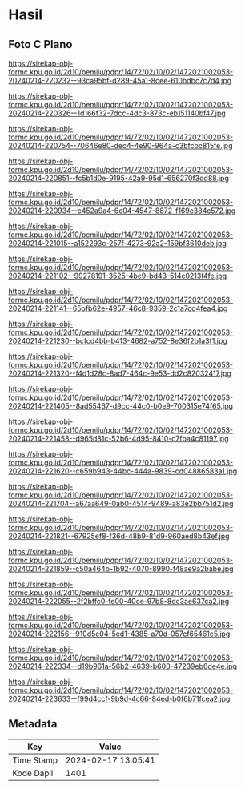 # Hasil

## Foto C Plano

https://sirekap-obj-formc.kpu.go.id/2d10/pemilu/pdpr/14/72/02/10/02/1472021002053-20240214-220232--93ca95bf-d289-45a1-8cee-610bdbc7c7d4.jpg

https://sirekap-obj-formc.kpu.go.id/2d10/pemilu/pdpr/14/72/02/10/02/1472021002053-20240214-220326--1d166f32-7dcc-4dc3-873c-eb151140bf47.jpg

https://sirekap-obj-formc.kpu.go.id/2d10/pemilu/pdpr/14/72/02/10/02/1472021002053-20240214-220754--70646e80-dec4-4e90-964a-c3bfcbc815fe.jpg

https://sirekap-obj-formc.kpu.go.id/2d10/pemilu/pdpr/14/72/02/10/02/1472021002053-20240214-220851--fc5b1d0e-9195-42a9-95d1-656270f3dd88.jpg

https://sirekap-obj-formc.kpu.go.id/2d10/pemilu/pdpr/14/72/02/10/02/1472021002053-20240214-220934--c452a9a4-6c04-4547-8872-f169e384c572.jpg

https://sirekap-obj-formc.kpu.go.id/2d10/pemilu/pdpr/14/72/02/10/02/1472021002053-20240214-221015--a152293c-257f-4273-92a2-159bf3610deb.jpg

https://sirekap-obj-formc.kpu.go.id/2d10/pemilu/pdpr/14/72/02/10/02/1472021002053-20240214-221102--99278191-3525-4bc9-bd43-514c0213f4fe.jpg

https://sirekap-obj-formc.kpu.go.id/2d10/pemilu/pdpr/14/72/02/10/02/1472021002053-20240214-221141--65bfb62e-4957-46c8-9359-2c1a7cd4fea4.jpg

https://sirekap-obj-formc.kpu.go.id/2d10/pemilu/pdpr/14/72/02/10/02/1472021002053-20240214-221230--bcfcd4bb-b413-4682-a752-8e36f2b1a3f1.jpg

https://sirekap-obj-formc.kpu.go.id/2d10/pemilu/pdpr/14/72/02/10/02/1472021002053-20240214-221320--f4d1d28c-8ad7-464c-9e53-dd2c82032417.jpg

https://sirekap-obj-formc.kpu.go.id/2d10/pemilu/pdpr/14/72/02/10/02/1472021002053-20240214-221405--8ad55467-d9cc-44c0-b0e9-700315e74f65.jpg

https://sirekap-obj-formc.kpu.go.id/2d10/pemilu/pdpr/14/72/02/10/02/1472021002053-20240214-221458--d965d81c-52b6-4d95-8410-c7fba4c81197.jpg

https://sirekap-obj-formc.kpu.go.id/2d10/pemilu/pdpr/14/72/02/10/02/1472021002053-20240214-221620--c659b943-44bc-444a-9839-cd04886583a1.jpg

https://sirekap-obj-formc.kpu.go.id/2d10/pemilu/pdpr/14/72/02/10/02/1472021002053-20240214-221704--a67aa649-0ab0-4514-9489-a83e2bb751d2.jpg

https://sirekap-obj-formc.kpu.go.id/2d10/pemilu/pdpr/14/72/02/10/02/1472021002053-20240214-221821--67925ef8-f36d-48b9-81d9-960aed8b43ef.jpg

https://sirekap-obj-formc.kpu.go.id/2d10/pemilu/pdpr/14/72/02/10/02/1472021002053-20240214-221859--c50a464b-1b92-4070-8990-f48ae9a2babe.jpg

https://sirekap-obj-formc.kpu.go.id/2d10/pemilu/pdpr/14/72/02/10/02/1472021002053-20240214-222055--2f2bffc0-fe00-40ce-97b8-8dc3ae637ca2.jpg

https://sirekap-obj-formc.kpu.go.id/2d10/pemilu/pdpr/14/72/02/10/02/1472021002053-20240214-222156--910d5c04-5ed1-4385-a70d-057cf65461e5.jpg

https://sirekap-obj-formc.kpu.go.id/2d10/pemilu/pdpr/14/72/02/10/02/1472021002053-20240214-222334--d19b961a-56b2-4639-b600-47239eb6de4e.jpg

https://sirekap-obj-formc.kpu.go.id/2d10/pemilu/pdpr/14/72/02/10/02/1472021002053-20240214-223633--f99d4ccf-9b9d-4c66-84ed-b0f6b71fcea2.jpg


## Metadata

| Key        | Value               |
| ---------- | ------------------- |
| Time Stamp | 2024-02-17 13:05:41 |
| Kode Dapil | 1401                |



